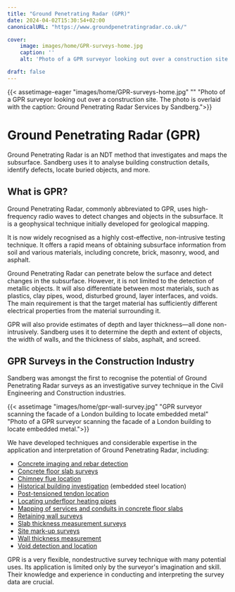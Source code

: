 ```yaml
---
title: "Ground Penetrating Radar (GPR)"
date: 2024-04-02T15:30:54+02:00
canonicalURL: "https://www.groundpenetratingradar.co.uk/"

cover:
    image: images/home/GPR-surveys-home.jpg
    caption: ''
    alt: 'Photo of a GPR surveyor looking out over a construction site. The photo is overlaid with the caption: Ground Penetrating Radar Services by Sandberg.'

draft: false
---
```


{{< assetimage-eager "images/home/GPR-surveys-home.jpg"
"" 
"Photo of a GPR surveyor looking out over a construction site. The photo is overlaid with the caption: Ground Penetrating Radar Services by Sandberg.">}}

# Ground Penetrating Radar (GPR)

Ground Penetrating Radar is an NDT method that investigates and maps the subsurface. Sandberg uses it to analyse building construction details, identify defects, locate buried objects, and more.

## What is GPR?

Ground Penetrating Radar, commonly abbreviated to GPR, uses high-frequency radio waves to detect changes and objects in the subsurface. It is a geophysical technique initially developed for geological mapping.

It is now widely recognised as a highly cost-effective, non-intrusive testing technique. It offers a rapid means of obtaining subsurface information from soil and various materials, including concrete, brick, masonry, wood, and asphalt.

Ground Penetrating Radar can penetrate below the surface and detect changes in the subsurface. However, it is not limited to the detection of metallic objects. It will also differentiate between most materials, such as plastics, clay pipes, wood, disturbed ground, layer interfaces, and voids. The main requirement is that the target material has sufficiently different electrical properties from the material surrounding it.

GPR will also provide estimates of depth and layer thickness—all done non-intrusively. Sandberg uses it to determine the depth and extent of objects, the width of walls, and the thickness of slabs, asphalt, and screed.

## GPR Surveys in the Construction Industry

Sandberg was amongst the first to recognise the potential of Ground Penetrating Radar surveys as an investigative survey technique in the Civil Engineering and Construction industries. 

{{< assetimage "images/home/gpr-wall-survey.jpg"
"GPR surveyor scanning the facade of a London building to locate embedded metal" 
"Photo of a GPR surveyor scanning the facade of a London building to locate embedded metal.">}}

We have developed techniques and considerable expertise in the application and interpretation of Ground Penetrating Radar, including:

- [Concrete imaging and rebar detection](/surveys/rebar-mapping/)
- [Concrete floor slab surveys](/surveys/concrete-floor-slab-surveys/)
- [Chimney flue location](/surveys/chimney-flue-location/)
- [Historical building investigation](/surveys/locate-metal-in-masonry/) (embedded steel location)
- [Post-tensioned tendon location](/surveys/locate-tendons-in-concrete/)
- [Locating underfloor heating pipes](/surveys/locate-underfloor-heating-pipes/)
- [Mapping of services and conduits in concrete floor slabs](/surveys/locate-services-in-slabs/)
- [Retaining wall surveys](/surveys/retaining-wall/)
- [Slab thickness measurement surveys](/surveys/slab-thickness/)
- [Site mark-up surveys](/surveys/rebar-location/)
- [Wall thickness measurement](/surveys/wall-thickness/)
- [Void detection and location](/surveys/void-location/)

GPR is a very flexible, nondestructive survey technique with many potential uses. Its application is limited only by the surveyor's imagination and skill. Their knowledge and experience in conducting and interpreting the survey data are crucial.
